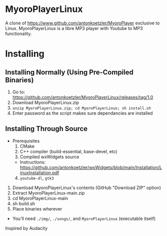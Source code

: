 # MyoroPlayerLinux
A clone of https://www.github.com/antonkoetzler/MyoroPlayer exclusive to Linux. MyoroPlayerLinux is a libre MP3 player with Youtube to MP3 functionality.

# Installing
## Installing Normally (Using Pre-Compiled Binaries)
1. Go to: https://github.com/antonkoetzler/MyoroPlayerLinux/releases/tag/1.0
2. Download MyoroPlayerLinux.zip
3. `unzip MyoroPlayerLinux.zip; cd MyoroPlayerLinux; sh install.sh`
4. Enter password as the script makes sure dependancies are installed
## Installing Through Source
- Prerequisites
  1. CMake
  2. C++ compiler (build-essential, base-devel, etc)
  3. Compiled wxWidgets source
    - Instructions: https://github.com/antonkoetzler/wxWidgets/blob/main/Installation/LinuxInstallation.pdf
  4. `youtube-dl`, `gtk3`
1. Download MyoroPlayerLinux's contents (GitHub "Download ZIP" option)
2. Extract MyoroPlayerLinux-main.zip
3. cd MyoroPlayerLinux-main
4. sh build.sh
5. Place binaries wherever
  - You'll need `./img/`, `./songs/`, and `MyoroPlayerLinux` (executable itself)

Inspired by Audacity
